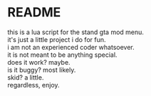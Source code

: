 # README
this is a lua script for the stand gta mod menu.  
it's just a little project i do for fun.  
i am not an experienced coder whatsoever.  
it is not meant to be anything special.  
does it work? maybe.  
is it buggy? most likely.  
skid? a little.  
regardless, enjoy.  
